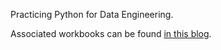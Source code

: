 Practicing Python for Data Engineering.

Associated workbooks can be found [in this blog](https://www.startdataengineering.com/post/python-for-de/).